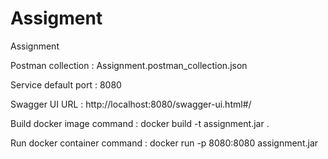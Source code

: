 # Assigment
Assignment

Postman collection : Assignment.postman_collection.json

Service default port : 8080


Swagger UI URL : http://localhost:8080/swagger-ui.html#/



Build docker image command : docker build -t assignment.jar .



Run docker container command : docker run -p 8080:8080 assignment.jar
